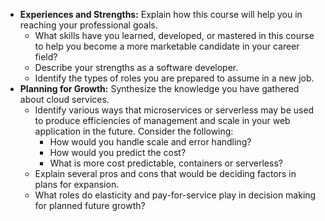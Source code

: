 - **Experiences and Strengths:** Explain how this course will help you in reaching your professional goals.
    - What skills have you learned, developed, or mastered in this course to help you become a more marketable candidate in your career field?
    - Describe your strengths as a software developer.
    - Identify the types of roles you are prepared to assume in a new job.
- **Planning for Growth:** Synthesize the knowledge you have gathered about cloud services.
    - Identify various ways that microservices or serverless may be used to produce efficiencies of management and scale in your web application in the future. Consider the following:
        - How would you handle scale and error handling?
        - How would you predict the cost?
        - What is more cost predictable, containers or serverless?
    - Explain several pros and cons that would be deciding factors in plans for expansion.
    - What roles do elasticity and pay-for-service play in decision making for planned future growth?